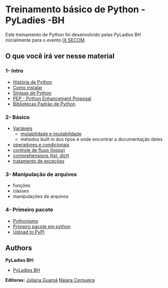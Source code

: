 # Treinamento básico de Python - PyLadies -BH

Este treinamento de Python foi desenvolvido pelas PyLadies BH inicialmente para o evento [IX SECOM](http://www.semanacomputacao.caf.ufv.br/).

## O que você irá ver nesse material
### 1- Intro

- [História de Python](1_Intro\1_História_de_Python.ipynb)
- [Como instalar](1_Intro\2_Instalação.md)
- [Sintaxe de Python](1_Intro\3_Sintaxe.ipynb)
- [PEP - Python Enhancement Proposal](1_Intro\4_PEP.md)
- [Bibliotecas Padrão de Python](1_Intro\5_Bibliotecas_padrão.ipynb)

### 2- Básico

- [Variáveis](2_Básico\6_Variaveis.ipynb)
  - [mutabilidade e imutabilidade](2_Básico\6_Variaveis.ipynb)
  - métodos built in dos tipos e onde encontrar a documentação deles
- [operadores e condicionais](2_Básico\7_Operadores.ipynb)
- [controle de fluxo (loops)](2_Básico\7_Operadores.ipynb)
- [comprehensions (list, dict)](2_Básico\7_Operadores.ipynb)
- [tratamento de exceções](2_Básico\7_Operadores.ipynb)

### 3- Manipulação de arquivos

- funções
- classes
- manipulações de arquivos

### 4- Primeiro pacote

- [Pythonismo](https://github.com/JulianaGuama/python_sample_package)
- [Primeiro pacote em python](https://github.com/JulianaGuama/python_sample_package)
- [Upload to PyPI](4_Primeiro_pacote\9_upload_to_PyPI.md)

## Authors

**PyLadies BH:**
* [PyLadies BH]()

**Editoras:**
[Juliana Guamá](https://www.linkedin.com/in/juliana-guama/)
[Naiara Cerqueira](https://www.linkedin.com/in/naiaracerqueira/)
